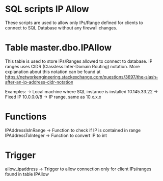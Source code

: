 # SQL scripts IP Allow
These scripts are used to allow only IPs/Range defined for clients to connect to SQL Database without any firewall changes.

# Table master.dbo.IPAllow
This table is used to store IPs/Ranges allowed to connect to database. IP ranges uses CIDR (Classless Inter-Domain Routing) notation. More explanation about this notation can be found at https://networkengineering.stackexchange.com/questions/3697/the-slash-after-an-ip-address-cidr-notation

Examples:
<local machine> -> Local machine where SQL instance is installed
10.145.33.22 -> Fixed IP
10.0.0.0/8 -> IP range, same as 10.x.x.x
 
# Functions

IPAddressIsInRange -> Function to check if IP is contained in range
IPAddressToInteger -> Function to convert IP to int

# Trigger

allow_ipaddress -> Trigger to allow connection only for client IPs/ranges found in table IPAllow 
